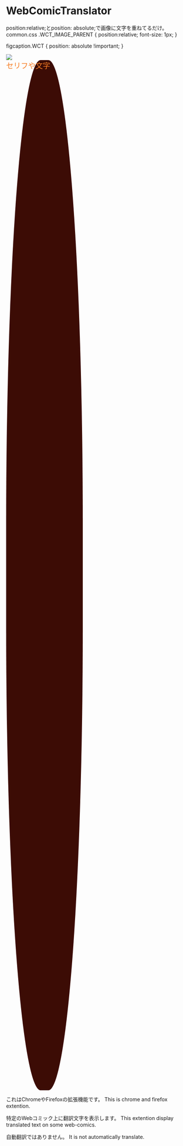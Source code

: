 # WebComicTranslator
position:relative;とposition: absolute;で画像に文字を重ねてるだけ。
common.css
.WCT_IMAGE_PARENT {
	position:relative;
	font-size: 1px;
}

figcaption.WCT {
	position: absolute !important;
}

<div class="WCT_IMAGE_PARENT">
	<img src="comic.jpg" />
	<figcaption class="WCT" style="left: 58.0134%;top: 1.9694%;width: 41.4023%;height: 71.7724%;font-size: 20px;color: #F77D24;background-color: #3C0C05;border-radius: 45%">セリフや文字</figcaption>
</div>

これはChromeやFirefoxの拡張機能です。
This is chrome and firefox extention.

特定のWebコミック上に翻訳文字を表示します。
This extention display translated text on some web-comics.

自動翻訳ではありません。
It is not automatically translate.